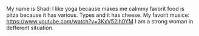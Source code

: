 My name is Shadi
I like yoga because makes me calmmy favorit food is pitza because it has various. Types and it has cheese.
My favorit musice: 
https://www.youtube.com/watch?v=3KxV52Ih0YM
I am a strong woman in defferent situation.